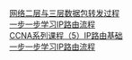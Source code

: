[网络二层与三层数据包转发过程](http://blog.csdn.net/duhf_think/article/details/41483153)  
[ 一步一步学习IP路由流程](http://blog.csdn.net/lnboxue/article/details/52220928)  
[CCNA系列课程（5）IP路由基础](http://blog.51cto.com/dufei/172275)  
[一步一步学习IP路由流程](http://blog.csdn.net/lnboxue/article/details/52220928)
